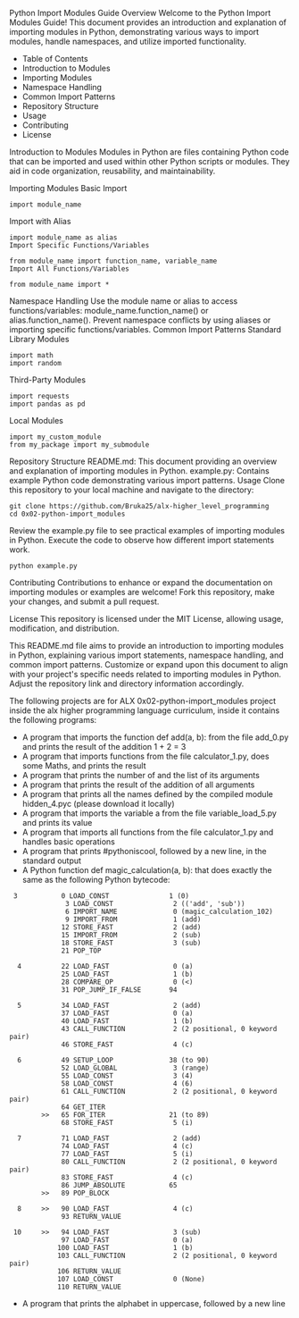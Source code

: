 Python Import Modules Guide
Overview
Welcome to the Python Import Modules Guide! This document provides an introduction and explanation of importing modules in Python, demonstrating various ways to import modules, handle namespaces, and utilize imported functionality.

* Table of Contents
* Introduction to Modules
* Importing Modules
* Namespace Handling
* Common Import Patterns
* Repository Structure
* Usage
* Contributing
* License

Introduction to Modules
Modules in Python are files containing Python code that can be imported and used within other Python scripts or modules. They aid in code organization, reusability, and maintainability.

Importing Modules
Basic Import

```
import module_name
```
Import with Alias

```
import module_name as alias
Import Specific Functions/Variables
```

```
from module_name import function_name, variable_name
Import All Functions/Variables
```

```
from module_name import *
```

Namespace Handling
Use the module name or alias to access functions/variables: module_name.function_name() or alias.function_name().
Prevent namespace conflicts by using aliases or importing specific functions/variables.
Common Import Patterns
Standard Library Modules
```
import math
import random
```
Third-Party Modules
```
import requests
import pandas as pd
```
Local Modules
```
import my_custom_module
from my_package import my_submodule
```
Repository Structure
README.md: This document providing an overview and explanation of importing modules in Python.
example.py: Contains example Python code demonstrating various import patterns.
Usage
Clone this repository to your local machine and navigate to the directory:

```
git clone https://github.com/Bruka25/alx-higher_level_programming
cd 0x02-python-import_modules
```
Review the example.py file to see practical examples of importing modules in Python. Execute the code to observe how different import statements work.

```
python example.py
```

Contributing
Contributions to enhance or expand the documentation on importing modules or examples are welcome! Fork this repository, make your changes, and submit a pull request.

License
This repository is licensed under the MIT License, allowing usage, modification, and distribution.

This README.md file aims to provide an introduction to importing modules in Python, explaining various import statements, namespace handling, and common import patterns. Customize or expand upon this document to align with your project's specific needs related to importing modules in Python. Adjust the repository link and directory information accordingly.


The following projects are for ALX 0x02-python-import_modules project inside the alx higher programming language curriculum, inside it contains the following programs:

* A program that imports the function def add(a, b): from the file add_0.py and prints the result of the addition 1 + 2 = 3
* A program that imports functions from the file calculator_1.py, does some Maths, and prints the result
* A program that prints the number of and the list of its arguments
* A program that prints the result of the addition of all arguments
* A program that prints all the names defined by the compiled module hidden_4.pyc (please download it locally)
* A program that imports the variable a from the file variable_load_5.py and prints its value
* A program that imports all functions from the file calculator_1.py and handles basic operations
* A program that prints #pythoniscool, followed by a new line, in the standard output
* A Python function def magic_calculation(a, b): that does exactly the same as the following Python bytecode:
```
 3           0 LOAD_CONST               1 (0)
              3 LOAD_CONST               2 (('add', 'sub'))
              6 IMPORT_NAME              0 (magic_calculation_102)
              9 IMPORT_FROM              1 (add)
             12 STORE_FAST               2 (add)
             15 IMPORT_FROM              2 (sub)
             18 STORE_FAST               3 (sub)
             21 POP_TOP

  4          22 LOAD_FAST                0 (a)
             25 LOAD_FAST                1 (b)
             28 COMPARE_OP               0 (<)
             31 POP_JUMP_IF_FALSE       94

  5          34 LOAD_FAST                2 (add)
             37 LOAD_FAST                0 (a)
             40 LOAD_FAST                1 (b)
             43 CALL_FUNCTION            2 (2 positional, 0 keyword pair)
             46 STORE_FAST               4 (c)

  6          49 SETUP_LOOP              38 (to 90)
             52 LOAD_GLOBAL              3 (range)
             55 LOAD_CONST               3 (4)
             58 LOAD_CONST               4 (6)
             61 CALL_FUNCTION            2 (2 positional, 0 keyword pair)
             64 GET_ITER
        >>   65 FOR_ITER                21 (to 89)
             68 STORE_FAST               5 (i)

  7          71 LOAD_FAST                2 (add)
             74 LOAD_FAST                4 (c)
             77 LOAD_FAST                5 (i)
             80 CALL_FUNCTION            2 (2 positional, 0 keyword pair)
             83 STORE_FAST               4 (c)
             86 JUMP_ABSOLUTE           65
        >>   89 POP_BLOCK

  8     >>   90 LOAD_FAST                4 (c)
             93 RETURN_VALUE

 10     >>   94 LOAD_FAST                3 (sub)
             97 LOAD_FAST                0 (a)
            100 LOAD_FAST                1 (b)
            103 CALL_FUNCTION            2 (2 positional, 0 keyword pair)
            106 RETURN_VALUE
            107 LOAD_CONST               0 (None)
            110 RETURN_VALUE
```
* A program that prints the alphabet in uppercase, followed by a new line


